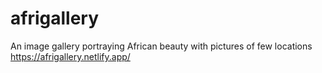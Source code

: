 # afrigallery

An image gallery portraying African beauty with pictures of few locations
https://afrigallery.netlify.app/